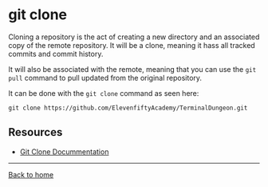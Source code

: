 # git clone

Cloning a repository is the act of creating a new directory and an associated copy of the remote repository. It will be a clone, meaning it hass all tracked commits and commit history.

It will also be associated with the remote, meaning that you can use the `git pull` command to pull updated from the original repository.

It can be done with the `git clone` command as seen here:

```
git clone https://github.com/ElevenfiftyAcademy/TerminalDungeon.git
```

## Resources

- [Git Clone Docummentation](https://git-scm.com/docs/git-clone)

---

[Back to home](../README.md)